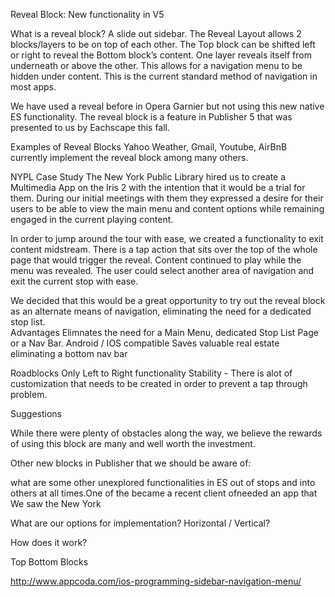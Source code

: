 Reveal Block: New functionality in V5

What is a reveal block?
A slide out sidebar. The Reveal Layout allows 2 blocks/layers to be on top of each other. The Top block can be shifted left or right to reveal the Bottom block’s content. One layer reveals itself from underneath or above the other. This allows for a navigation menu to be hidden under content. This is the current standard method of navigation in most apps.

We have used a reveal before in Opera Garnier but not using this new native ES functionality. The reveal block is a feature in Publisher 5 that was presented to us by Eachscape this fall. 

Examples of Reveal Blocks
Yahoo Weather, Gmail, Youtube, AirBnB currently implement the reveal block among many others.

NYPL Case Study
The New York Public Library hired us to create a Multimedia App on the Iris 2 with the intention that it would be a trial for them. During our initial meetings with them they expressed a desire for their users to be able to view the main menu and content options while remaining engaged in the current playing content.

In order to jump around the tour with ease, we created a functionality to exit content midstream. There is a tap action that sits over the top of the whole page that would trigger the reveal. Content continued to play while the menu was revealed.  The user could select another area of navigation and exit the current stop with ease.


We decided that this would be a great opportunity to try out the reveal block as an alternate means of navigation, eliminating the need for a dedicated stop list.  
Advantages
Elimnates the need for a Main Menu, dedicated Stop List Page or a Nav Bar.
Android / IOS compatible
Saves valuable real estate eliminating a bottom nav bar

Roadblocks
Only Left to Right functionality
Stability -  There is alot of customization that needs to be created in order to prevent a tap through problem.

Suggestions


While there were plenty of obstacles along the way, we believe the rewards of using this block are many and well worth the investment.

Other new blocks in Publisher that we should be aware of:

what are some other unexplored functionalities in ES
out of stops and into others at all times.One of the became a recent client ofneeded an app that We saw the New York

What are our options for implementation? Horizontal / Vertical?


How does it work?

Top Bottom Blocks

http://www.appcoda.com/ios-programming-sidebar-navigation-menu/

